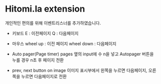 # Hitomi.la extension

개인적인 편의를 위해 이벤트리스너를 추가하였습니다.

- 키보드
E : 이전페이지
Q : 다음페이지

- 마우스
wheel up : 이전 페이지
wheel down : 다음페이지

- Auto pager(Page timer)
pages 옆의 input에 수 n을 넣고 Autopager 버튼을 누를 경우 n초 후 페이지 전환

- prev, next button on image
이미지 표시부에서 왼쪽을 누르면 다음페이지, 오른쪽을 누르면 다음페이지로 전환